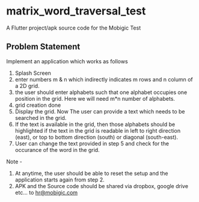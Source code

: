 # matrix_word_traversal_test

A Flutter project/apk source code for the Mobigic Test

## Problem Statement 

Implement an application which works as follows

1. Splash Screen
2. enter numbers m & n which indirectly indicates m rows and n column of a 2D grid.
3. the user should enter alphabets such that one alphabet occupies one position in the grid. Here we will need m*n number of alphabets.
4. grid creation done
5. Display the grid. Now The user can provide a text which needs to be searched in the grid.
6. If the text is available in the grid, then those alphabets should be highlighted if the text in the grid is readable in left to right direction (east), or top to bottom direction (south) or diagonal (south-east).
7. User can change the text provided in step 5 and check for the occurance of the word in the grid.

Note -
1. At anytime, the user should be able to reset the setup and the application starts again from step 2.
2. APK and the Source code should be shared via dropbox, google drive etc... to hr@mobigic.com
